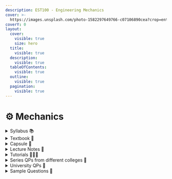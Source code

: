 ```yaml
---
description: EST100 - Engineering Mechanics
cover: >-
  https://images.unsplash.com/photo-1582297649766-c07106890cea?crop=entropy&cs=srgb&fm=jpg&ixid=M3wxOTcwMjR8MHwxfHNlYXJjaHwzfHxtZWNoYW5pY3N8ZW58MHx8fHwxNjk1MDQ5NTM1fDA&ixlib=rb-4.0.3&q=85
coverY: 0
layout:
  cover:
    visible: true
    size: hero
  title:
    visible: true
  description:
    visible: true
  tableOfContents:
    visible: true
  outline:
    visible: true
  pagination:
    visible: true
---
```


# ⚙ Mechanics

<details>

<summary>Syllabus 📚</summary>

[EST100](https://drive.google.com/file/d/14soAIJ15kxpff9luekxWowChaxJUw2Da/view?usp=drive\_link)👈

</details>

<details>

<summary>Textbook 📖</summary>

[Engineering Mechanics](https://drive.google.com/drive/folders/12ED\_Z\_-T5lVN6QQ8gXvZyagRizcXL-6Y?usp=drive\_link)👈

</details>

<details>

<summary>Capsule 💊</summary>

[EM Short Notes](https://drive.google.com/drive/folders/1so1TL\_HGj8YfsHMioD5CCQRPnEvwQbn6?usp=drive\_link)👈

</details>

<details>

<summary>Lecture Notes 📒</summary>

[EM Notes](https://drive.google.com/drive/folders/16\_SzGaD99IG5Aw96yjVZWuIEVSxBhe\_n?usp=drive\_link)👈

</details>

<details>

<summary>Tutorials 🧑🏽‍🏫</summary>

[EM Useful Links](https://docs.google.com/document/d/1Vwky5H5yEItmNMjAiz1HD5OO7pnDbE3aG7GSc6jJuYY/edit?usp=drive\_link)👈

</details>

<details>

<summary>Series QPs from different colleges 📃</summary>

[EM Series Question Papers](https://drive.google.com/drive/folders/1xWYB3w2-fvIIU9jTwwaWxIz5vb5yD8hc?usp=drive\_link)👈

</details>

<details>

<summary>University QPs 📑</summary>

[EM University Question Papers](https://drive.google.com/drive/folders/150MAChC-\_u1z-Zn2jh9C7G5OG0oWwZ55?usp=drive\_link)👈

</details>

<details>

<summary>Sample Questions 💯</summary>

[EM Extra Questions](https://docs.google.com/document/d/1GNmaVA0v1jKYGQcHwunZaX1I\_DXI4YKP/edit?usp=drive\_link\&ouid=109851989088981520342\&rtpof=true\&sd=true)👈

</details>
